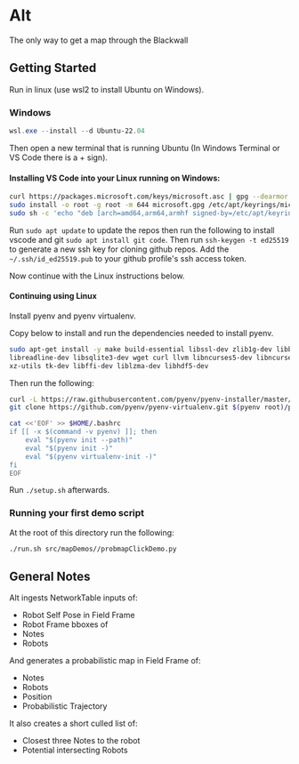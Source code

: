 # Alt
The only way to get a map through the Blackwall

## Getting Started

Run in linux (use wsl2 to install Ubuntu on Windows).

### Windows

```powershell
wsl.exe --install --d Ubuntu-22.04
```

Then open a new terminal that is running Ubuntu (In Windows Terminal or VS Code there is a + sign).

#### Installing VS Code into your Linux running on Windows:
```bash
curl https://packages.microsoft.com/keys/microsoft.asc | gpg --dearmor > microsoft.gpg
sudo install -o root -g root -m 644 microsoft.gpg /etc/apt/keyrings/microsoft-archive-keyring.gpg
sudo sh -c 'echo "deb [arch=amd64,arm64,armhf signed-by=/etc/apt/keyrings/microsoft-archive-keyring.gpg] https://packages.microsoft.com/repos/vscode stable main" > /etc/apt/sources.list.d/vscode.list'
```

Run `sudo apt update` to update the repos then run the following to install vscode and git `sudo apt install git code`.
Then run `ssh-keygen -t ed25519` to generate a new ssh key for cloning github repos. Add the `~/.ssh/id_ed25519.pub` to your github profile's ssh access token.

Now continue with the Linux instructions below.

#### Continuing using Linux

Install pyenv and pyenv virtualenv.

Copy below to install and run the dependencies needed to install pyenv.

```bash
sudo apt-get install -y make build-essential libssl-dev zlib1g-dev libbz2-dev \
libreadline-dev libsqlite3-dev wget curl llvm libncurses5-dev libncursesw5-dev \
xz-utils tk-dev libffi-dev liblzma-dev libhdf5-dev
```

Then run the following:

```bash
curl -L https://raw.githubusercontent.com/pyenv/pyenv-installer/master/bin/pyenv-installer | bash
git clone https://github.com/pyenv/pyenv-virtualenv.git $(pyenv root)/plugins/pyenv-virtualenv
```

```bash
cat <<'EOF' >> $HOME/.bashrc
if [[ -x $(command -v pyenv) ]]; then
    eval "$(pyenv init --path)"
    eval "$(pyenv init -)"
    eval "$(pyenv virtualenv-init -)"
fi
EOF
```

Run `./setup.sh` afterwards.

### Running your first demo script

At the root of this directory run the following:

```bash
./run.sh src/mapDemos//probmapClickDemo.py
```

## General Notes

Alt ingests NetworkTable inputs of:
* Robot Self Pose in Field Frame
* Robot Frame bboxes of
 * Notes
 * Robots

And generates a probabilistic map in Field Frame of:
* Notes
* Robots
 * Position
 * Probabilistic Trajectory

It also creates a short culled list of:
* Closest three Notes to the robot
* Potential intersecting Robots
